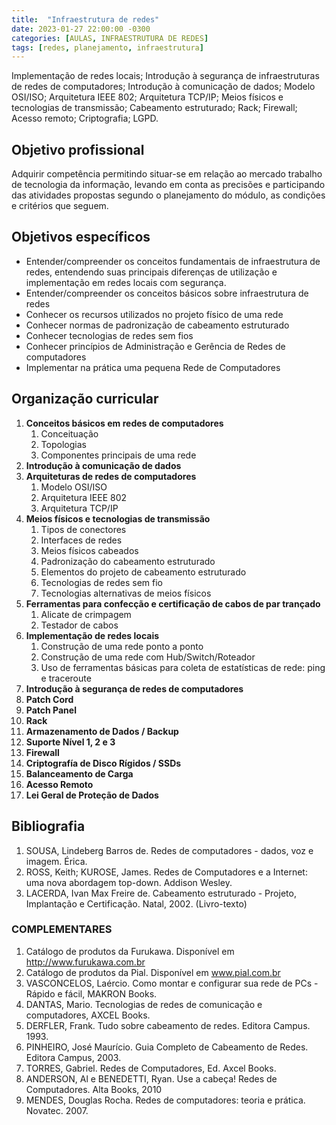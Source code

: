 ```yaml
---
title:  "Infraestrutura de redes"
date: 2023-01-27 22:00:00 -0300
categories: [AULAS, INFRAESTRUTURA DE REDES]
tags: [redes, planejamento, infraestrutura]
---
```

Implementação de redes locais; Introdução à segurança de infraestruturas de redes de computadores; Introdução à comunicação de dados; Modelo OSI/ISO; Arquitetura IEEE 802; Arquitetura TCP/IP; Meios físicos e tecnologias de transmissão; Cabeamento estruturado; Rack; Firewall; Acesso remoto; Criptografia; LGPD.

## Objetivo profissional

Adquirir competência permitindo situar-se em relação ao mercado trabalho de tecnologia da informação, levando em conta as precisões e participando das atividades propostas segundo o planejamento do módulo, as condições e critérios que seguem.

## Objetivos específicos

- Entender/compreender os conceitos fundamentais de infraestrutura de redes, entendendo suas principais diferenças de utilização e implementação em redes locais com segurança.
- Entender/compreender os conceitos básicos sobre infraestrutura de redes
- Conhecer os recursos utilizados no projeto físico de uma rede
- Conhecer normas de padronização de cabeamento estruturado
- Conhecer tecnologias de redes sem fios
- Conhecer princípios de Administração e Gerência de Redes de computadores
- Implementar na prática uma pequena Rede de Computadores

## Organização curricular

1. **Conceitos básicos em redes de computadores**
   1. Conceituação
   2. Topologias
   3. Componentes principais de uma rede
1. **Introdução à comunicação de dados**
1. **Arquiteturas de redes de computadores**
   1. Modelo OSI/ISO
   2. Arquitetura IEEE 802
   3. Arquitetura TCP/IP
1. **Meios físicos e tecnologias de transmissão**
   1. Tipos de conectores
   2. Interfaces de redes
   3. Meios físicos cabeados
   4. Padronização do cabeamento estruturado
   5. Elementos do projeto de cabeamento estruturado
   6. Tecnologias de redes sem fio
   7. Tecnologias alternativas de meios físicos
1. **Ferramentas para confecção e certificação de cabos de par trançado**
    1. Alicate de crimpagem
    2. Testador de cabos
1. **Implementação de redes locais**
    1. Construção de uma rede ponto a ponto
    2. Construção de uma rede com Hub/Switch/Roteador
    3. Uso de ferramentas básicas para coleta de estatísticas de rede: ping e traceroute
1. **Introdução à segurança de redes de computadores**
1. **Patch Cord**
1. **Patch Panel**
1. **Rack**
1. **Armazenamento de Dados / Backup**
1. **Suporte Nível 1, 2 e 3**
1. **Firewall**
1. **Criptografía de Disco Rígidos / SSDs**
1. **Balanceamento de Carga**
1. **Acesso Remoto**
1. **Lei Geral de Proteção de Dados**

## Bibliografia

1. SOUSA, Lindeberg Barros de. Redes de computadores - dados, voz e imagem. Érica.
2. ROSS, Keith; KUROSE, James. Redes de Computadores e a Internet: uma nova abordagem top-down. Addison Wesley.
3. LACERDA,  Ivan  Max  Freire  de.  Cabeamento  estruturado  -  Projeto,  Implantação  e Certificação. Natal, 2002. (Livro-texto)

### **COMPLEMENTARES**

1. Catálogo de produtos da Furukawa. Disponível em <http://www.furukawa.com.br>
2. Catálogo de produtos da Pial. Disponível em www.pial.com.br
3. VASCONCELOS, Laércio. Como montar e configurar sua rede de PCs - Rápido e fácil, MAKRON Books.
4. DANTAS, Mario. Tecnologias de redes de comunicação e computadores, AXCEL Books.
5. DERFLER, Frank. Tudo sobre cabeamento de redes. Editora Campus. 1993.
6. PINHEIRO, José Maurício. Guia Completo de Cabeamento de Redes. Editora Campus, 2003.
7. TORRES, Gabriel. Redes de Computadores, Ed. Axcel Books.
8. ANDERSON, Al e BENEDETTI, Ryan. Use a cabeça! Redes de Computadores. Alta Books, 2010
9. MENDES, Douglas Rocha. Redes de computadores: teoria e prática. Novatec. 2007.
